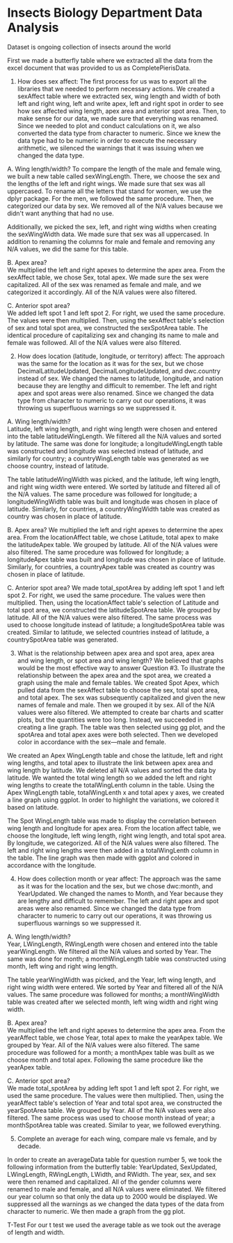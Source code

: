 # Insects Biology Department Data Analysis
Dataset is ongoing collection of insects around the world

First we made a butterfly table where we extracted all the data from the excel document that was provided to us as CompletePierisData.

1. How does sex affect:
The first process for us was to export all the libraries that we needed to perform necessary actions. We created a sexAffect table where we extracted sex, wing length and width of both left and right wing, left and write apex, left and right spot in order to see how sex affected wing length, apex area and anterior spot area. Then, to make sense for our data, we made sure that everything was renamed. Since we needed to plot and conduct calculations on it, we also converted the data type from character to numeric. Since we knew the data type had to be numeric in order to execute the necessary arithmetic, we silenced the warnings that it was issuing when we changed the data type.

A. Wing length/width? 
To compare the length of the male and female wing, we built a new table called sexWingLength. There, we choose the sex and the lengths of the left and right wings. We made sure that sex was all uppercased. To rename all the letters that stand for women, we use the dplyr package. For the men, we followed the same procedure. Then, we categorized our data by sex. We removed all of the N/A values because we didn't want anything that had no use.
 
Additionally, we picked the sex, left, and right wing widths when creating the sexWingWidth data.  We made sure that sex was all uppercased. In addition to renaming the columns for male and female and removing any N/A values, we did the same for this table.

B. Apex area?  
We multiplied the left and right apexes to determine the apex area. From the sexAffect table, we chose Sex, total apex. We made sure the sex were capitalized. All of the sex was renamed as female and male, and we categorized it accordingly. All of the N/A values were also filtered.

C. Anterior spot area?  
We added left spot 1 and left spot 2. For right, we used the same procedure. The values were then multiplied. Then, using the sexAffect table's selection of sex and total spot area, we constructed the sexSpotArea table. The identical procedure of capitalizing sex and changing its name to male and female was followed. All of the N/A values were also filtered.


2. How does location (latitude, longitude, or territory) affect:
The approach was the same for the location as it was for the sex, but we chose DecimalLatitudeUpdated, DecimalLongitudeUpdated, and dwc.country instead of sex. We changed the names to latitude, longitude, and nation because they are lengthy and difficult to remember. The left and right apex and spot areas were also renamed. Since we changed the data type from character to numeric to carry out our operations, it was throwing us superfluous warnings so we suppressed it.

A. Wing length/width?  
Latitude, left wing length, and right wing length were chosen and entered into the table latitudeWingLength. We filtered all the N/A values and sorted by latitude.
The same was done for longitude; a longitudeWingLength table was constructed and longitude was selected instead of latitude, and similarly for country; a countryWingLength table was generated as we choose country, instead of latitude.

The table latitudeWingWidth was picked, and the latitude, left wing length, and right wing width were entered. We sorted by latitude and filtered all of the N/A values.
The same procedure was followed for longitude; a longitudeWingWidth table was built and longitude was chosen in place of latitude. Similarly, for countries, a countryWingWidth table was created as country was chosen in place of latitude.


B. Apex area?
We multiplied the left and right apexes to determine the apex area. From the locationAffect table, we chose Latitude, total apex to make the latitudeApex table. We grouped by latitude. All of the N/A values were also filtered.
The same procedure was followed for longitude; a longitudeApex table was built and longitude was chosen in place of latitude. Similarly, for countries, a countryApex table was created as country was chosen in place of latitude.

C. Anterior spot area?
We made total_spotArea by adding left spot 1 and left spot 2. For right, we used the same procedure. The values were then multiplied. Then, using the locationAffect table's selection of Latitude and total spot area, we constructed the latitudeSpotArea table. We grouped by latitude. All of the N/A values were also filtered.
The same process was used to choose longitude instead of latitude; a longitudeSpotArea table was created. Similar to latitude, we selected countries instead of latitude, a countrySpotArea table was generated.

3. What is the relationship between apex area and spot area, apex area and wing length, or spot area and wing length?
We believed that graphs would be the most effective way to answer Question #3. To illustrate the relationship between the apex area and the spot area, we created a graph using the male and female tables. We created Spot Apex, which pulled data from the sexAffect table to choose the sex, total spot area, and total apex. The sex was subsequently capitalized and given the new names of female and male. Then we grouped it by sex. All of the N/A values were also filtered. We attempted to create bar charts and scatter plots, but the quantities were too long. Instead, we succeeded in creating a line graph. The table was then selected using gg plot, and the spotArea and total apex axes were both selected. Then we developed color in accordance with the sex—male and female.

We created an Apex WingLength table and chose the latitude, left and right wing lengths, and total apex to illustrate the link between apex area and wing length by latitude. We deleted all N/A values and sorted the data by latitude. We wanted the total wing length so we added the left and right wing lengths to create the totalWingLenth column in the table. Using the Apex WingLength table, totalWingLenth x and total apex y axes, we created a line graph using ggplot. In order to highlight the variations, we colored it based on latitude.

The Spot WingLength table was made to display the correlation between wing length and longitude for apex area. From the location affect table, we choose the longitude, left wing length, right wing length, and total spot area. By longitude, we categorized. All of the N/A values were also filtered. The left and right wing lengths were then added in a totalWingLenth column in the table. The line graph was then made with ggplot and colored in accordance with the longitude.


4. How does collection month or year affect:
The approach was the same as it was for the location and the sex, but we chose dwc:month, and YearUpdated. We changed the names to Month, and Year because they are lengthy and difficult to remember. The left and right apex and spot areas were also renamed. Since we changed the data type from character to numeric to carry out our operations, it was throwing us superfluous warnings so we suppressed it.

A. Wing length/width?   
Year, LWingLength, RWingLength were chosen and entered into the table yearWingLength. We filtered all the N/A values and sorted by Year.
The same was done for month; a monthWingLength table was constructed using month, left wing and right wing length.

The table yearWingWidth was picked, and the Year, left wing length, and right wing width were entered. We sorted by Year and filtered all of the N/A values.
The same procedure was followed for months; a monthWingWidth table was created after we selected month, left wing width and right wing width.

B. Apex area?  
We multiplied the left and right apexes to determine the apex area. From the yearAffect table, we chose Year, total apex to make the yearApex table. We grouped by Year. All of the N/A values were also filtered.
The same procedure was followed for a month; a monthApex table was built as we choose month and total apex. Following the same procedure like the yearApex table.

C. Anterior spot area?   
We made total_spotArea by adding left spot 1 and left spot 2. For right, we used the same procedure. The values were then multiplied. Then, using the yearAffect table's selection of Year and total spot area, we constructed the yearSpotArea table. We grouped by Year. All of the N/A values were also filtered.
The same process was used to choose month instead of year; a monthSpotArea table was created. Similar to year, we followed everything.

5. Complete an average for each wing, compare male vs female, and by decade. 

In order to create an averageData table for question number 5, we took the following information from the butterfly table: YearUpdated, SexUpdated, LWingLength, RWingLength, LWidth, and RWidth. The year, sex, and sex were then renamed and capitalized. All of the gender columns were renamed to male and female, and all N/A values were eliminated. We filtered our year column so that only the data up to 2000 would be displayed. We suppressed all the warnings as we changed the data types of the data from character to numeric.  We then made a graph from the gg plot.

T-Test
For our t test we used the average table as we took out the average of length and width. 
